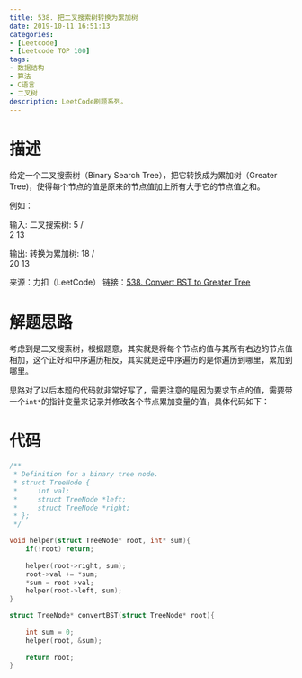 ```yaml
---
title: 538. 把二叉搜索树转换为累加树
date: 2019-10-11 16:51:13
categories: 
- [Leetcode]
- [Leetcode TOP 100]
tags:
- 数据结构
- 算法
- C语言
- 二叉树
description: LeetCode刷题系列。
---
```


# 描述

给定一个二叉搜索树（Binary Search Tree），把它转换成为累加树（Greater Tree)，使得每个节点的值是原来的节点值加上所有大于它的节点值之和。

例如：

输入: 二叉搜索树:
              5
            /   \
           2     13

输出: 转换为累加树:
             18
            /   \
          20     13

来源：力扣（LeetCode）
链接：[538. Convert BST to Greater Tree](https://leetcode-cn.com/problems/convert-bst-to-greater-tree)

# 解题思路

考虑到是二叉搜索树，根据题意，其实就是将每个节点的值与其所有右边的节点值相加，这个正好和中序遍历相反，其实就是逆中序遍历的是你遍历到哪里，累加到哪里。

思路对了以后本题的代码就非常好写了，需要注意的是因为要求节点的值，需要带一个`int*`的指针变量来记录并修改各个节点累加变量的值，具体代码如下：

# 代码

```c
/**
 * Definition for a binary tree node.
 * struct TreeNode {
 *     int val;
 *     struct TreeNode *left;
 *     struct TreeNode *right;
 * };
 */

void helper(struct TreeNode* root, int* sum){
    if(!root) return;
    
    helper(root->right, sum);
    root->val += *sum;
    *sum = root->val;
    helper(root->left, sum);
}

struct TreeNode* convertBST(struct TreeNode* root){
    
    int sum = 0;
    helper(root, &sum);
    
    return root;
}
```

